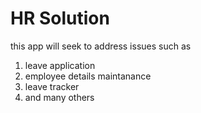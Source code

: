 # HR Solution

this app will seek to address issues such as 

1. leave application
2. employee details maintanance 
3. leave tracker 
4. and many others
